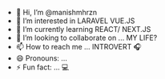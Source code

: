 - 👋 Hi, I’m @manishmhrzn
- 👀 I’m interested in LARAVEL VUE.JS 
- 🌱 I’m currently learning REACT/ NEXT.JS
- 💞️ I’m looking to collaborate on ... MY LIFE?
- 📫 How to reach me ... INTROVERT 🎧
- 😄 Pronouns: ... 
- ⚡ Fun fact: ... 💻 

<!---
manishmhrzn/manishmhrzn is a ✨ special ✨ repository because its `README.md` (this file) appears on your GitHub profile.
You can click the Preview link to take a look at your changes.
--->
